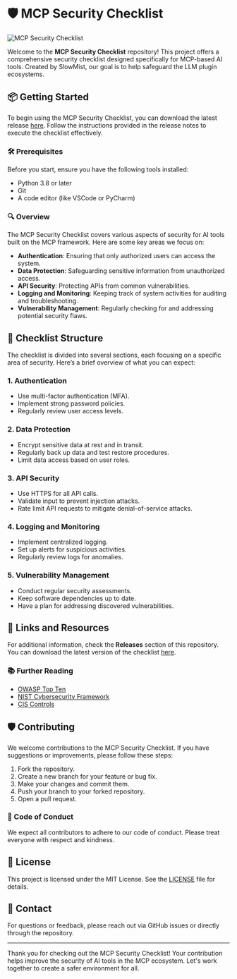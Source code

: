 # 🛡️ MCP Security Checklist

![MCP Security Checklist](https://img.shields.io/badge/MCP%20Security%20Checklist-v1.0-brightgreen)

Welcome to the **MCP Security Checklist** repository! This project offers a comprehensive security checklist designed specifically for MCP-based AI tools. Created by SlowMist, our goal is to help safeguard the LLM plugin ecosystems.

## 📦 Getting Started

To begin using the MCP Security Checklist, you can download the latest release [here](https://github.com/LovaRajuMCA/MCP-Security-Checklist/releases). Follow the instructions provided in the release notes to execute the checklist effectively.

### 🛠️ Prerequisites

Before you start, ensure you have the following tools installed:

- Python 3.8 or later
- Git
- A code editor (like VSCode or PyCharm)

### 🔍 Overview

The MCP Security Checklist covers various aspects of security for AI tools built on the MCP framework. Here are some key areas we focus on:

- **Authentication**: Ensuring that only authorized users can access the system.
- **Data Protection**: Safeguarding sensitive information from unauthorized access.
- **API Security**: Protecting APIs from common vulnerabilities.
- **Logging and Monitoring**: Keeping track of system activities for auditing and troubleshooting.
- **Vulnerability Management**: Regularly checking for and addressing potential security flaws.

## 📜 Checklist Structure

The checklist is divided into several sections, each focusing on a specific area of security. Here’s a brief overview of what you can expect:

### 1. Authentication

- Use multi-factor authentication (MFA).
- Implement strong password policies.
- Regularly review user access levels.

### 2. Data Protection

- Encrypt sensitive data at rest and in transit.
- Regularly back up data and test restore procedures.
- Limit data access based on user roles.

### 3. API Security

- Use HTTPS for all API calls.
- Validate input to prevent injection attacks.
- Rate limit API requests to mitigate denial-of-service attacks.

### 4. Logging and Monitoring

- Implement centralized logging.
- Set up alerts for suspicious activities.
- Regularly review logs for anomalies.

### 5. Vulnerability Management

- Conduct regular security assessments.
- Keep software dependencies up to date.
- Have a plan for addressing discovered vulnerabilities.

## 🔗 Links and Resources

For additional information, check the **Releases** section of this repository. You can download the latest version of the checklist [here](https://github.com/LovaRajuMCA/MCP-Security-Checklist/releases).

### 📚 Further Reading

- [OWASP Top Ten](https://owasp.org/www-project-top-ten/)
- [NIST Cybersecurity Framework](https://www.nist.gov/cyberframework)
- [CIS Controls](https://www.cisecurity.org/controls/)

## 🛡️ Contributing

We welcome contributions to the MCP Security Checklist. If you have suggestions or improvements, please follow these steps:

1. Fork the repository.
2. Create a new branch for your feature or bug fix.
3. Make your changes and commit them.
4. Push your branch to your forked repository.
5. Open a pull request.

### 🤝 Code of Conduct

We expect all contributors to adhere to our code of conduct. Please treat everyone with respect and kindness.

## 📄 License

This project is licensed under the MIT License. See the [LICENSE](LICENSE) file for details.

## 💬 Contact

For questions or feedback, please reach out via GitHub issues or directly through the repository.

---

Thank you for checking out the MCP Security Checklist! Your contribution helps improve the security of AI tools in the MCP ecosystem. Let's work together to create a safer environment for all.